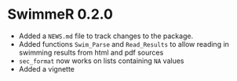# SwimmeR 0.2.0

* Added a `NEWS.md` file to track changes to the package.
* Added functions `Swim_Parse` and `Read_Results` to allow reading in swimming results from html and pdf sources
* `sec_format` now works on lists containing `NA` values
* Added a vignette
